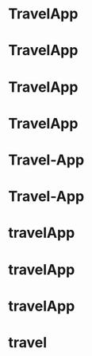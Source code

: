 # TravelApp
# TravelApp
# TravelApp
# TravelApp
# Travel-App
# Travel-App
# travelApp
# travelApp
# travelApp
# travel
